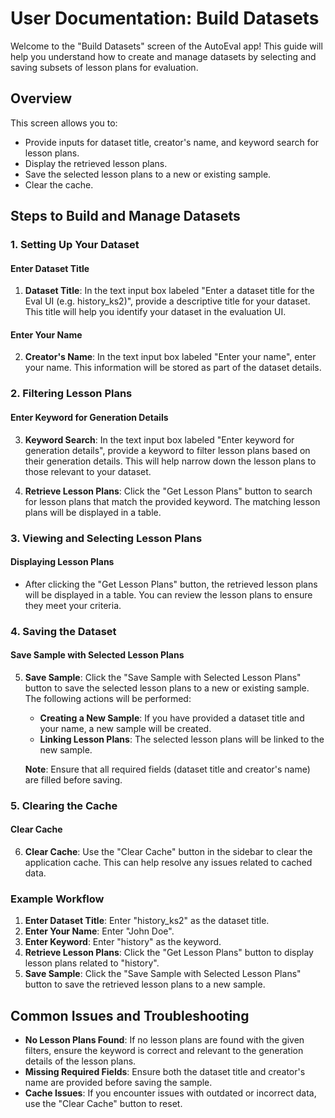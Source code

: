 # User Documentation: Build Datasets

Welcome to the "Build Datasets" screen of the AutoEval app! This guide will help you understand how to create and manage datasets by selecting and saving subsets of lesson plans for evaluation.

## Overview

This screen allows you to:
- Provide inputs for dataset title, creator's name, and keyword search for lesson plans.
- Display the retrieved lesson plans.
- Save the selected lesson plans to a new or existing sample.
- Clear the cache.

## Steps to Build and Manage Datasets

### 1. Setting Up Your Dataset

#### Enter Dataset Title

1. **Dataset Title**: In the text input box labeled "Enter a dataset title for the Eval UI (e.g. history_ks2)", provide a descriptive title for your dataset. This title will help you identify your dataset in the evaluation UI.

#### Enter Your Name

2. **Creator's Name**: In the text input box labeled "Enter your name", enter your name. This information will be stored as part of the dataset details.

### 2. Filtering Lesson Plans

#### Enter Keyword for Generation Details

3. **Keyword Search**: In the text input box labeled "Enter keyword for generation details", provide a keyword to filter lesson plans based on their generation details. This will help narrow down the lesson plans to those relevant to your dataset.

4. **Retrieve Lesson Plans**: Click the "Get Lesson Plans" button to search for lesson plans that match the provided keyword. The matching lesson plans will be displayed in a table.

### 3. Viewing and Selecting Lesson Plans

#### Displaying Lesson Plans

- After clicking the "Get Lesson Plans" button, the retrieved lesson plans will be displayed in a table. You can review the lesson plans to ensure they meet your criteria.

### 4. Saving the Dataset

#### Save Sample with Selected Lesson Plans

5. **Save Sample**: Click the "Save Sample with Selected Lesson Plans" button to save the selected lesson plans to a new or existing sample. The following actions will be performed:
    - **Creating a New Sample**: If you have provided a dataset title and your name, a new sample will be created.
    - **Linking Lesson Plans**: The selected lesson plans will be linked to the new sample.

    **Note**: Ensure that all required fields (dataset title and creator's name) are filled before saving.

### 5. Clearing the Cache

#### Clear Cache

6. **Clear Cache**: Use the "Clear Cache" button in the sidebar to clear the application cache. This can help resolve any issues related to cached data.

### Example Workflow

1. **Enter Dataset Title**: Enter "history_ks2" as the dataset title.
2. **Enter Your Name**: Enter "John Doe".
3. **Enter Keyword**: Enter "history" as the keyword.
4. **Retrieve Lesson Plans**: Click the "Get Lesson Plans" button to display lesson plans related to "history".
5. **Save Sample**: Click the "Save Sample with Selected Lesson Plans" button to save the retrieved lesson plans to a new sample.

## Common Issues and Troubleshooting

- **No Lesson Plans Found**: If no lesson plans are found with the given filters, ensure the keyword is correct and relevant to the generation details of the lesson plans.
- **Missing Required Fields**: Ensure both the dataset title and creator's name are provided before saving the sample.
- **Cache Issues**: If you encounter issues with outdated or incorrect data, use the "Clear Cache" button to reset.
